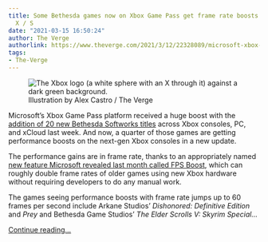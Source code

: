 ```yaml
---
title: Some Bethesda games now on Xbox Game Pass get frame rate boosts on Xbox Series
  X / S
date: "2021-03-15 16:50:24"
author: The Verge
authorlink: https://www.theverge.com/2021/3/12/22328089/microsoft-xbox-series-x-bethesda-frame-rate-boost-game-pass
tags:
- The-Verge
---
```

<figure>
      <img alt="The Xbox logo (a white sphere with an X through it) against a dark green background." src="https://cdn.vox-cdn.com/thumbor/4FQiXBZhmiC2FLvEWKeMGoiAaPA=/0x0:2040x1360/1310x873/cdn.vox-cdn.com/uploads/chorus_image/image/68958201/acastro_190530_1777_xbox_0001.0.0.jpg" />
        <figcaption>Illustration by Alex Castro / The Verge</figcaption>
    </figure>

  <p id="Ea9XbM">Microsoft’s Xbox Game Pass platform received a huge boost with the <a href="https://www.theverge.com/2021/3/11/22325044/microsoft-xbox-game-pass-bethesda-games-list">addition of 20 new Bethesda Softworks titles</a> across Xbox consoles, PC, and xCloud last week. And now, a quarter of those games are getting performance boosts on the next-gen Xbox consoles in a new update. </p>
<p id="89aA1D">The performance gains are in frame rate, thanks to an appropriately named <a href="https://www.theverge.com/2021/2/17/22287001/microsoft-xbox-series-x-s-fps-boost-feature-games">new feature Microsoft revealed last month called FPS Boost</a>, which can roughly double frame rates of older games using new Xbox hardware without requiring developers to do any manual work. </p>
<p id="tqMm8P">The games seeing performance boosts with frame rate jumps up to 60 frames per second include Arkane Studios’ <em>Dishonored: Definitive Edition </em>and <em>Prey</em> and Bethesda Game Studios’ <em>The Elder Scrolls V: Skyrim Special...</em></p>
  <p>
    <a href="https://www.theverge.com/2021/3/12/22328089/microsoft-xbox-series-x-bethesda-frame-rate-boost-game-pass">Continue reading&hellip;</a>
  </p>